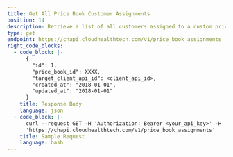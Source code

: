 ```yaml
---
title: Get All Price Book Customer Assignments
position: 14
description: Retrieve a list of all customers assigned to a custom price book.
type: get
endpoint: https://chapi.cloudhealthtech.com/v1/price_book_assignments
right_code_blocks:
  - code_block: |-
      {
        "id": 1,
        "price_book_id": XXXX,
        "target_client_api_id": <client_api_id>,
        "created_at": "2018-01-01",
        "updated_at": "2018-01-01"
      }
    title: Response Body
    language: json
  - code_block: |-
      curl --request GET -H 'Authorization: Bearer <your_api_key>' -H 'Content-Type: application/json'
      'https://chapi.cloudhealthtech.com/v1/price_book_assignments'
    title: Sample Request
    language: bash
---
```


